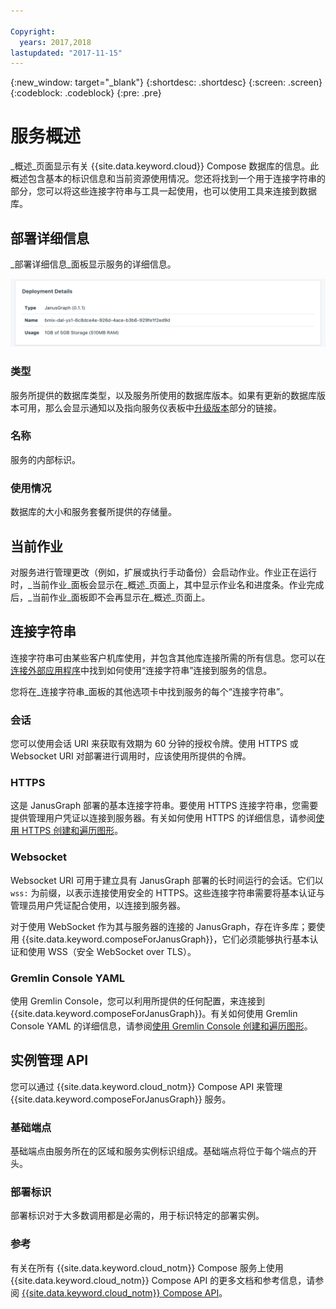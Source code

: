 ```yaml
---

Copyright:
  years: 2017,2018
lastupdated: "2017-11-15"
---
```


{:new_window: target="_blank"}
{:shortdesc: .shortdesc}
{:screen: .screen}
{:codeblock: .codeblock}
{:pre: .pre}

# 服务概述

_概述_页面显示有关 {{site.data.keyword.cloud}} Compose 数据库的信息。此概述包含基本的标识信息和当前资源使用情况。您还将找到一个用于连接字符串的部分，您可以将这些连接字符串与工具一起使用，也可以使用工具来连接到数据库。

## 部署详细信息

_部署详细信息_面板显示服务的详细信息。

![部署详细信息](./images/janusgraph-deployment-details.png "“部署详细信息”面板的视图")

### 类型

服务所提供的数据库类型，以及服务所使用的数据库版本。如果有更新的数据库版本可用，那么会显示通知以及指向服务仪表板中[升级版本](/docs/services/ComposeForJanusGraph/dashboard-settings.html#upgrade-version)部分的链接。

### 名称

服务的内部标识。

### 使用情况

数据库的大小和服务套餐所提供的存储量。

## 当前作业

对服务进行管理更改（例如，扩展或执行手动备份）会启动作业。作业正在运行时，_当前作业_面板会显示在_概述_页面上，其中显示作业名和进度条。作业完成后，_当前作业_面板即不会再显示在_概述_页面上。

## 连接字符串

连接字符串可由某些客户机库使用，并包含其他库连接所需的所有信息。您可以在[连接外部应用程序](./connecting-external.html)中找到如何使用“连接字符串”连接到服务的信息。

您将在_连接字符串_面板的其他选项卡中找到服务的每个“连接字符串”。

### 会话

您可以使用会话 URI 来获取有效期为 60 分钟的授权令牌。使用 HTTPS 或 Websocket URI 对部署进行调用时，应该使用所提供的令牌。

### HTTPS

这是 JanusGraph 部署的基本连接字符串。要使用 HTTPS 连接字符串，您需要提供管理用户凭证以连接到服务器。有关如何使用 HTTPS 的详细信息，请参阅[使用 HTTPS 创建和遍历图形](./tutorial-https.html)。

### Websocket

Websocket URI 可用于建立具有 JanusGraph 部署的长时间运行的会话。它们以 `wss:` 为前缀，以表示连接使用安全的 HTTPS。这些连接字符串需要将基本认证与管理员用户凭证配合使用，以连接到服务器。

对于使用 WebSocket 作为其与服务器的连接的 JanusGraph，存在许多库；要使用 {{site.data.keyword.composeForJanusGraph}}，它们必须能够执行基本认证和使用 WSS（安全 WebSocket over TLS）。

### Gremlin Console YAML

使用 Gremlin Console，您可以利用所提供的任何配置，来连接到 {{site.data.keyword.composeForJanusGraph}}。有关如何使用 Gremlin Console YAML 的详细信息，请参阅[使用 Gremlin Console 创建和遍历图形](./tutorial-gremlin-console.html)。


## 实例管理 API

您可以通过 {{site.data.keyword.cloud_notm}} Compose API 来管理 {{site.data.keyword.composeForJanusGraph}} 服务。

### 基础端点

基础端点由服务所在的区域和服务实例标识组成。基础端点将位于每个端点的开头。

### 部署标识

部署标识对于大多数调用都是必需的，用于标识特定的部署实例。

### 参考

有关在所有 {{site.data.keyword.cloud_notm}} Compose 服务上使用 {{site.data.keyword.cloud_notm}} Compose API 的更多文档和参考信息，请参阅 [{{site.data.keyword.cloud_notm}} Compose API](https://www.compose.com/articles/the-ibm-cloud-compose-api/)。
